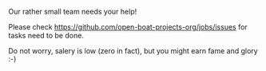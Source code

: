 Our rather small team needs your help!

Please check https://github.com/open-boat-projects-org/jobs/issues for tasks need to be done.

Do not worry, salery is low (zero in fact), but you might earn fame and glory :-)
